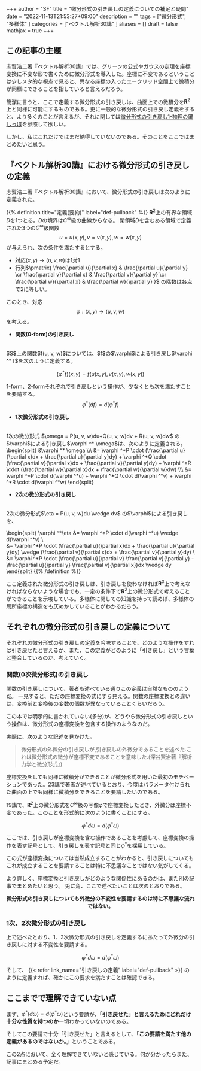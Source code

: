 +++
author = "SF"
title = "微分形式の引き戻しの定義についての補足と疑問"
date = "2022-11-13T21:53:27+09:00"
description = ""
tags = ["微分形式", "多様体"
]
categories = ["ベクトル解析30講"
]
aliases = []
draft = false
mathjax = true
+++
## この記事の主題

志賀浩二著『ベクトル解析30講』では、グリーンの公式やガウスの定理を座標変換に不変な形で書くために微分形式を導入した。座標に不変であるということは少しメタ的な視点で見ると、異なる座標の入ったユークリッド空間上で微積分が同様にできることを指していると言えるだろう。

簡潔に言うと、ここで定義する微分形式の引き戻しは、曲面上での微積分を$\boldsymbol{R}^2$上と同様に可能にするものである。更に一般的な微分形式の引き戻し定義をすると、より多くのことが言えるが、それに関しては<a href="https://hooktail.sub.jp/differentialforms/DiffFormsPullback1/">微分形式の引き戻し1-物理の鍵しっぽ</a>を参照して欲しい。


しかし、私はこれだけではまだ納得していないのである。そのことをここではまとめたいと思う。

## 『ベクトル解析30講』における微分形式の引き戻しの定義

志賀浩二著『ベクトル解析30講』において、微分形式の引き戻しは次のように定義された。

{{% definition title="定義(要約)" label="def-pullback" %}}
$\boldsymbol{R}^2$上の有界な領域$D$を1つとる。$D$の境界は$C^\infty$級の曲線からなる。
閉領域$\bar D$を含むある領域で定義された3つの$C^\infty$級関数
$$u=u(x, y), v=v(x, y), w=w(x, y)$$
が与えられ、次の条件を満たするとする。

* 対応$(x, y) \rightarrow (u, v, w)$は1対1
* 行列$\pmatrix{
    \frac{\partial u}{\partial x} & \frac{\partial u}{\partial y} \cr
    \frac{\partial v}{\partial x} & \frac{\partial v}{\partial y} \cr
    \frac{\partial w}{\partial x} & \frac{\partial w}{\partial y}
    }$
    の階数は各点で2に等しい。

このとき、対応
$$\varphi : (x, y) \rightarrow (u, v, w)$$
を考える。

* **関数(0-form)の引き戻し**
<br>
$S$上の関数$f(u, v, w)$については、$f$の$\varphi$による引き戻し$\varphi ^* f$を次のように定義する。

$$(\varphi ^*f)(x, y) = f(u(x, y), v(x, y), w(x, y))$$


1-form、2-formそれぞれで引き戻しという操作が、少なくとも次を満たすことを要請する。
$$\varphi ^*(df) = d(\varphi ^*f)$$


* **1次微分形式の引き戻し**
<br>
1次の微分形式
$\omega = P(u, v, w)du+Q(u, v, w)dv + R(u, v, w)dw$
の$\varphi$による引き戻し$\varphi ^* \omega$は、次のように定義される。
\begin{split}
&\varphi ^* \omega \\\
&= \varphi ^*P \cdot (\frac{\partial u}{\partial x}dx + \frac{\partial u}{\partial y}dy) +
\varphi ^*Q \cdot (\frac{\partial v}{\partial x}dx + \frac{\partial v}{\partial y}dy) + 
\varphi ^*R \cdot (\frac{\partial w}{\partial x}dx + \frac{\partial w}{\partial w}dw) \\\
&= \varphi ^*P \cdot d(\varphi ^*u) + \varphi ^*Q \cdot d(\varphi ^*v) + \varphi ^*R \cdot d(\varphi ^*w)
\end{split}

* **2次の微分形式の引き戻し**
<br>
2次の微分形式$\eta = P(u, v, w)du \wedge dv$
の$\varphi$による引き戻しを、

\begin{split}
\varphi ^*\eta
&= \varphi ^*P \cdot d(\varphi ^*u) \wedge d(\varphi ^*v) \\\
&= \varphi ^*P \cdot (\frac{\partial u}{\partial x}dx + \frac{\partial u}{\partial y}dy) \wedge (\frac{\partial v}{\partial x}dx + \frac{\partial v}{\partial y}dy) \\\
&= \varphi ^*P \cdot (\frac{\partial u}{\partial v} \frac{\partial v}{\partial y} - \frac{\partial u}{\partial y} \frac{\partial v}{\partial x})dx \wedge dy
\end{split}
{{% /definition %}}

ここ定義された微分形式の引き戻しは、引き戻しを使わなければ$\boldsymbol{R}^3$上で考えなければならないような場合でも、一定の条件下で$\boldsymbol{R}^2$上の微分形式で考えることができることを示唆している。多様体に関しての知識を持って読めば、多様体の局所座標の構造をも仄めかしていることがわかるだろう。

## それぞれの微分形式の引き戻しの定義について
それぞれの微分形式の引き戻しの定義を吟味することで、どのような操作をすれば引き戻せたと言えるか、また、この定義がどのように「引き戻し」という言葉と整合しているのか、考えていく。
### 関数(0次微分形式)の引き戻し

関数の引き戻しについて、著者も述べている通りこの定義は自然なもののようだ。
一見すると、ただの座標変換の式にすら見える。関数の座標変換との違いは、変換前と変換後の変数の個数が異なっていることくらいだろう。

この本では明示的に書かれていない(多分)が、どうやら微分形式の引き戻しという操作は、微分形式の座標変換を包含する操作のようなのだ。

実際に、次のような記述を見かけた。
>微分形式の外微分の引き戻しが,引き戻しの外微分であることを述べた.これは微分形式の微分が座標不変であることを意味した.(深谷賢治著『解析力学と微分形式』)

座標変換をしても同様に微積分ができることが微分形式を用いた最初のモチベーションであった。23講で著者が述べているとおり、今度はパラメータ付けられた曲面の上でも同様に微積分をできることを要請したいのである。

19講で、$\boldsymbol{R}^2$上の微分形式を$C^\infty$級の写像$\varphi$で座標変換したとき、外微分は座標不変であった。このことを形式的に次のように書くことにする。

$$\varphi^* d\omega = d(\varphi^*\omega)$$

ここでは、引き戻しが座標変換を含む操作であることを考慮して、座標変換の操作を表す記号として、引き戻しを表す記号と同じ$\varphi ^*$を採用している。

この式が座標変換については当然成立することがわかると、引き戻しについてもこれが成立することを要請することは特に不思議なことではない気がしてくる。

より詳しく、座標変換と引き戻しがどのような関係性にあるのかは、また別の記事でまとめたいと思う。
兎に角、ここで述べたいことは次のとおりである。

<div style="text-align: center;">
<b>微分形式の引き戻しについても外微分の不変性を要請するのは特に不思議な流れではない。</b>
</div>


### 1次、2次微分形式の引き戻し

上で述べたとおり、1、2次微分形式の引き戻しを定義するにあたって外微分の引き戻しに対する不変性を要請する。

$$\varphi ^* d\omega = d(\varphi ^* \omega)$$

そして、
{{< refer link_name="引き戻しの定義" label="def-pullback" >}}
のように定義すれば、確かにこの要求を満たすことは確認できる。


## ここまでで理解できていない点
まず、$\varphi ^* (d\omega) = d(\varphi ^* \omega)$という要請が、<b>「引き戻せた」と言えるためにどれだけ十分な性質を持つのか</b>一切わかっていないのである。

そしてこの要請で十分「引き戻せた」と言えるとして、「<b>この要請を満たす他の定義があるのではないか。</b>」ということである。

この2点において、全く理解できていないと感じている。何か分かったらまた、記事にまとめる予定だ。
